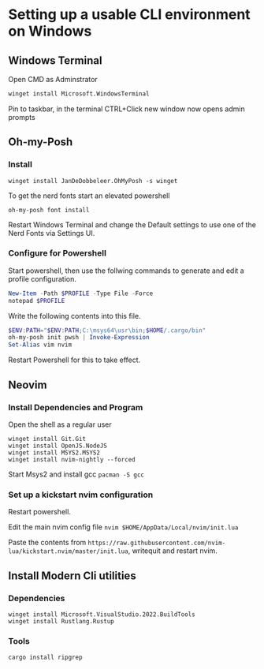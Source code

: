 # Setting up a usable CLI environment on Windows 

## Windows Terminal

Open CMD as Adminstrator
``` cmd
winget install Microsoft.WindowsTerminal

```

Pin to taskbar, in the terminal CTRL+Click new window now opens admin prompts

## Oh-my-Posh

### Install

```
winget install JanDeDobbeleer.OhMyPosh -s winget
```
To get the nerd fonts start an elevated powershell
```
oh-my-posh font install
```
Restart Windows Terminal and change the Default settings to use one of the Nerd Fonts via Settings UI.

### Configure for Powershell

Start powershell, then use the follwing commands to generate and edit a profile configuration.
``` ps1
New-Item -Path $PROFILE -Type File -Force
notepad $PROFILE
```

Write the following contents into this file.
``` ps1
$ENV:PATH="$ENV:PATH;C:\msys64\usr\bin;$HOME/.cargo/bin"
oh-my-posh init pwsh | Invoke-Expression
Set-Alias vim nvim
```
Restart Powershell for this to take effect.

## Neovim

### Install Dependencies and Program

Open the shell as a regular user
```
winget install Git.Git
winget install OpenJS.NodeJS
winget install MSYS2.MSYS2
winget install nvim-nightly --forced
```

Start Msys2 and install gcc
`pacman -S gcc`


### Set up a kickstart nvim configuration

Restart powershell.

Edit the main nvim config file `nvim $HOME/AppData/Local/nvim/init.lua`

Paste the contents from `https://raw.githubusercontent.com/nvim-lua/kickstart.nvim/master/init.lua`, writequit and restart nvim.

## Install Modern Cli utilities

### Dependencies

``` 
winget install Microsoft.VisualStudio.2022.BuildTools
winget install Rustlang.Rustup
```

### Tools

```
cargo install ripgrep
```
